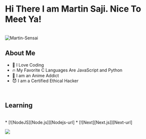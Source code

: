 <h1>Hi There I am Martin Saji. Nice To Meet Ya!</h2>
<br>
<img src="https://c.tenor.com/7GgfegR83eIAAAAC/ichigo-kurosaki-final-getsuga-tenshou.gif" alt="Martin-Sensai">
<br>
<h2>About Me</h2>
  <ul>
<li>🥳 I Love Coding</li>
<li>🔥 My Favorite C Languages Are JavaScript and Python</li>
<li>🥶 I am an Anime Addict </li>
<li>😈 I am a Certified Ethical Hacker</li>
    </ul>
<br>
    
<h2> Learning </h2>
<br>
* [![NodeJS][Node.js]][Nodejs-url]
* [![Next][Next.js]][Next-url]










    
<a href="https://wa.me/918606088752"><img src="https://img.shields.io/badge/Contact Hackerz-Lab-25D366?style=for-the-badge&logo=whatsapp&logoColor=white" />

